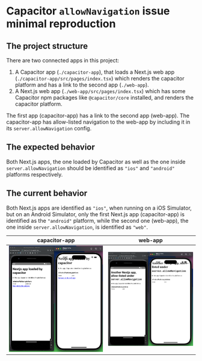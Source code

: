 # Capacitor `allowNavigation` issue minimal reproduction

## The project structure

There are two connected apps in this project:

1. A Capacitor app (`./capacitor-app`), that loads a Next.js web app (`./capacitor-app/src/pages/index.tsx`) which renders the capacitor platform and has a link to the second app (`./web-app`).
2. A Next.js web app (`./web-app/src/pages/index.tsx`) which has some Capacitor npm packages like `@capacitor/core` installed, and renders the capacitor platform.

The first app (capacitor-app) has a link to the second app (web-app). The capacitor-app has allow-listed navigation to the web-app by including it in its `server.allowNavigation` config.

## The expected behavior

Both Next.js apps, the one loaded by Capacitor as well as the one inside `server.allowNavigation` should be identified as `"ios"` and `"android"` platforms respectively.

## The current behavior

Both Next.js apps are identified as `"ios"`, when running on a iOS Simulator, but on an Android Simulator, only the first Next.js app (capacitor-app) is identified as the `"android"` platform, while the second one (web-app), the one inside `server.allowNavigation`, is identified as `"web"`.

| capacitor-app                                     | web-app                               |
| ------------------------------------------------- | ------------------------------------- |
| ![capacitor-app](./screenshots/capacitor-app.png) | ![web-app](./screenshots/web-app.png) |

